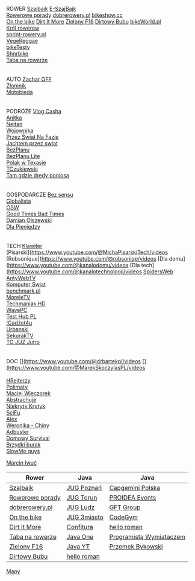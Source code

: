 ROWER
[Szajbajk](https://www.youtube.com/channel/UCj_XEf7oed3iSWHbUCWsgGw/videos)
[E-SzajBajk](https://www.youtube.com/channel/UCcrmlsGgp8E1aAQDy0GWlpw/videos)<br/>
[Rowerowe porady](https://www.youtube.com/user/roweroweporady/videos)
[dobrerowery.pl](https://www.youtube.com/channel/UCgbnwxGAINTV2CCK1WWtiAQ/videos)
[bikeshow.cc](https://www.youtube.com/c/bikeshowcc/videos)<br/>
[On the bike](https://www.youtube.com/user/onthebikedotcom/videos)
[Dirt It More](https://www.youtube.com/c/DirtItMore/videos)
[Zielony F16](https://www.youtube.com/user/ZielonyF16/videos)
[Dirtowy Bubu](https://www.youtube.com/channel/UCPk8sOlAw5shFML0Lxl4Gog/videos)
[bikeWorld.pl](https://www.youtube.com/user/bikeworldPL/videos)<br/>
[Król rowerow](https://www.youtube.com/@KrolRowerow/videos)<br/>
[sprint-rowery.pl](https://www.youtube.com/channel/UCyIvtTZmgL1gj0Vvo48TLqA/videos)<br/>
[VegeReggae](https://www.youtube.com/c/VegeReggae/videos)<br/>
[bikeTesty](https://www.youtube.com/@BikeTesty/videos)<br/>
[Shnrbike](https://www.youtube.com/@SHNRBIKE/videos)<br/>
[Taba na rowerze](https://www.youtube.com/channel/UCYUxfC6LFeVAYrTXpisrVJA/videos)<br/>
<br/>
<br/>
AUTO
[Zachar OFF](https://www.youtube.com/c/ZacharOFF/videos)<br/>
[Złomnik](https://www.youtube.com/c/Złomnik_official/videos)<br/>
[Motobieda](https://www.youtube.com/c/MotoBieda/videos)<br/>
<br/>
<br/>
PODRÓŻE
[Vlog Casha](https://www.youtube.com/@vlogcasha/videos)<br/>
[Anitka](https://www.youtube.com/@anitawu/videos)<br/>
[Nejtan](https://www.youtube.com/@swiatwedlugnejtana/videos)<br/>
[Wojownika](https://www.youtube.com/@PodrozeWojownika/videos)<br/>
[Przez Świat Na Fazie](https://www.youtube.com/channel/UC8uYStXS2ElBFLZVfuYzIxg/videos)<br/>
[Jachtem przez swiat](https://www.youtube.com/@jachtemprzezswiat/videos)<br/>
[BezPlanu](https://www.youtube.com/@BezPlanu/videos)<br/>
[BezPlanu Lite](https://www.youtube.com/@BezPlanuLite/videos)<br/>
[Polak w Texasie](https://www.youtube.com/@polakwteksasie6094/videos)<br/>
[TCzukiewski](https://www.youtube.com/@tomaszczukiewski/videos)<br/>
[Tam gdzie dredy poniosą](https://www.youtube.com/channel/UCZjwCqGo3qLPwFMjrNnCAnQ/videos)<br/>
<br/>
<br/>
GOSPODARCZE
[Bez sensu](https://www.youtube.com/c/BezSensuu/videos)<br/>
[Globalista](https://www.youtube.com/@GlobalistaTV/videos)<br/>
[OSW](https://www.youtube.com/@OSWOsrodekStudiowWschodnich/videos)<br/>
[Good Times Bad Times](https://www.youtube.com/c/GoodTimesBadTimesPL/videos)<br/>
[Damian Olszewski](https://www.youtube.com/c/DamianOlszewskiPraktycznieopieniądzach/videos)<br/>
[Dla Pieniędzy](https://www.youtube.com/channel/UCyHVSusYgnxrGGfx0SOHekw/videos)<br/>
<br/>
<br/>
TECH
[Klawiter](https://www.youtube.com/channel/UCLr4hMhk_2KE0GUBSBrspGA/videos)<br/>
[Pisarski](https://www.youtube.com/@MichaPisarskiTech/videos
[Robsonique](https://www.youtube.com/@robsoniqe/videos
[Dla domu](https://www.youtube.com/@kanalodomu/videos
[Dla tech](https://www.youtube.com/@kanalotechnologii/videos
[SpidersWeb](https://www.youtube.com/user/tvspidersweb/videos)<br/>
[AntyWebTV](https://www.youtube.com/user/AntywebTV/videos)<br/>
[Komputer Świat](https://www.youtube.com/user/KomputerSwiatOnline/videos)<br/>
[benchmark.pl](https://www.youtube.com/user/benchmarkpl/videos)<br/>
[MoreleTV](https://www.youtube.com/user/MoreleTV/videos)<br/>
[Techmaniak HD](https://www.youtube.com/channel/UCpcpLkGxmT2kln46R0enOZw/videos)<br/>
[WavePC](https://www.youtube.com/user/DawidN20v2/videos)<br/>
[Test Hub PL](https://www.youtube.com/user/TestHubPL/videos)<br/>
[!Gadżet4u](https://www.youtube.com/channel/UCkfLvhUZPltL-1hFdwP0Cgg/videos)<br/>
[Urbanski](https://www.youtube.com/user/twardyreset/videos)<br/>
[SekurakTV](https://www.youtube.com/channel/UCfxk5idSdKXTEqAOa8YXIgw/videos)<br/>
[TO JUZ Jutro](https://www.youtube.com/channel/UCv9wKjBogC5AVG54s_Imn0A/videos)<br/>
<br/>
<br/>
DOC
[](https://www.youtube.com/@drbartekpl/videos
[](https://www.youtube.com/@MarekSkoczylasPL/videos
<br/>
<br/>
[HRejterzy](https://www.youtube.com/c/HRejterzy/videos)<br/>
[Polimaty](https://www.youtube.com/user/Polimaty/videos)<br/>
[Maciej Wieczorek](https://www.youtube.com/c/MaciejWieczorek/videos)<br/>
[Abstrachuje](https://www.youtube.com/user/AbstrachujeTV/videos)<br/>
[Niekryty Krytyk](https://www.youtube.com/user/Macfra84/videos)<br/>
[SciFu](https://www.youtube.com/user/SciTeraz/videos)<br/>
[Alex](https://www.youtube.com/channel/UCQXS7JpIdulNnIfwDx5bkIg/videos)<br/>
[Weronika - Chiny](https://www.youtube.com/user/notsofreakk/videos)<br/>
[Adbuster](https://www.youtube.com/user/bankowo1/videos)<br/>
[Domowy Survival](https://www.youtube.com/user/DomowySurvival/videos)<br/>
[Brzydki burak](https://www.youtube.com/user/BrzydkiBurak/videos)<br/>
[SlowMo guys](https://www.youtube.com/user/theslowmoguys/videos)<br/>

[Marcin Iwuć](https://www.youtube.com/c/MarcinIwućFBO/videos)<br/>

Rower                                                                                     | Java                                                                                 | Java
----------------------------------------------------------------------------------------- | ------------------------------------------------------------------------------------ | ------------------------------------------------------------------------------------
[Szajbajk](https://www.youtube.com/channel/UCj_XEf7oed3iSWHbUCWsgGw/videos)               | [JUG Poznań](https://www.youtube.com/channel/UCNQqIfvcYb1nWNFP-X1woAQ/videos)        | [Capgemini Polska](https://www.youtube.com/channel/UCgOGj-zvVJAOG8hecLH3oMA/videos)
[Rowerowe porady](https://www.youtube.com/user/roweroweporady/videos)                     | [JUG Torun](https://www.youtube.com/channel/UCLuHypXd9ODOivs7gRpxNZg/videos)         | [PROIDEA Events](https://www.youtube.com/user/PROIDEAconferences/videos)
[dobrerowery.pl](https://www.youtube.com/channel/UCgbnwxGAINTV2CCK1WWtiAQ/videos)         | [JUG Ludz](https://www.youtube.com/user/juglodz/videos)                              | [GFT Group](https://www.youtube.com/c/Gft_Group/videos)
[On the bike](https://www.youtube.com/user/onthebikedotcom/videos)                        | [JUG 3miasto](https://www.youtube.com/channel/UCU5x5RmlIUUTyZIQKZkXHUw/videos)       | [CodeGym](https://www.youtube.com/channel/UCkrztSaBYw1aZO8a9lB9ykA/videos)
[Dirt It More](https://www.youtube.com/c/DirtItMore/videos)                               | [Confitura](https://www.youtube.com/user/confiturapl/playlists)                      | [hello roman](https://www.youtube.com/c/helloroman/videos)
[Taba na rowerze](https://www.youtube.com/channel/UCYUxfC6LFeVAYrTXpisrVJA/videos)        | [Java One](https://www.youtube.com/channel/UCdDhYMT2USoLdh4SZIsu_1g)                 | [Programistą Wymiataczem](https://www.youtube.com/channel/UCAui1BOGjOPM-ur9Zxtye_Q/videos)
[Zielony F16](https://www.youtube.com/user/ZielonyF16/videos)                             | [Java YT](https://www.youtube.com/user/java)                                         | [Przemek Bykowski](https://www.youtube.com/c/PrzemekBykowski/videos)
[Dirtowy Bubu](https://www.youtube.com/channel/UCPk8sOlAw5shFML0Lxl4Gog/videos)           | [hello roman](https://www.youtube.com/c/helloroman/videos)                           | 

[Mapy](https://wego.here.com)<br/>
